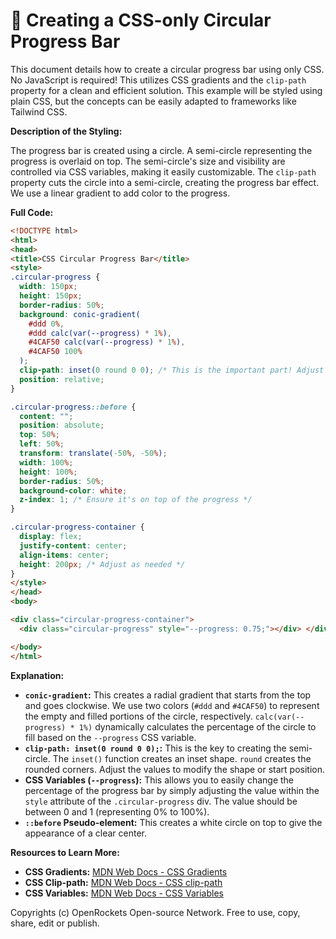 # 🐞 Creating a CSS-only Circular Progress Bar


This document details how to create a circular progress bar using only CSS.  No JavaScript is required! This utilizes CSS gradients and the `clip-path` property for a clean and efficient solution.  This example will be styled using plain CSS, but the concepts can be easily adapted to frameworks like Tailwind CSS.

**Description of the Styling:**

The progress bar is created using a circle. A semi-circle representing the progress is overlaid on top.  The semi-circle's size and visibility are controlled via CSS variables, making it easily customizable. The `clip-path` property cuts the circle into a semi-circle, creating the progress bar effect.  We use a linear gradient to add color to the progress.


**Full Code:**

```html
<!DOCTYPE html>
<html>
<head>
<title>CSS Circular Progress Bar</title>
<style>
.circular-progress {
  width: 150px;
  height: 150px;
  border-radius: 50%;
  background: conic-gradient(
    #ddd 0%,
    #ddd calc(var(--progress) * 1%),
    #4CAF50 calc(var(--progress) * 1%),
    #4CAF50 100%
  );
  clip-path: inset(0 round 0 0); /* This is the important part! Adjust 0 for the inset amount */
  position: relative;
}

.circular-progress::before {
  content: "";
  position: absolute;
  top: 50%;
  left: 50%;
  transform: translate(-50%, -50%);
  width: 100%;
  height: 100%;
  border-radius: 50%;
  background-color: white;
  z-index: 1; /* Ensure it's on top of the progress */
}

.circular-progress-container {
  display: flex;
  justify-content: center;
  align-items: center;
  height: 200px; /* Adjust as needed */
}
</style>
</head>
<body>

<div class="circular-progress-container">
  <div class="circular-progress" style="--progress: 0.75;"></div> </div>

</body>
</html>
```

**Explanation:**

* **`conic-gradient`:** This creates a radial gradient that starts from the top and goes clockwise.  We use two colors (`#ddd` and `#4CAF50`) to represent the empty and filled portions of the circle, respectively.  `calc(var(--progress) * 1%)` dynamically calculates the percentage of the circle to fill based on the `--progress` CSS variable.
* **`clip-path: inset(0 round 0 0);`:** This is the key to creating the semi-circle.  The `inset()` function creates an inset shape. `round` creates the rounded corners. Adjust the values to modify the shape or start position.
* **CSS Variables (`--progress`):** This allows you to easily change the percentage of the progress bar by simply adjusting the value within the `style` attribute of the `.circular-progress` div.  The value should be between 0 and 1 (representing 0% to 100%).
* **`::before` Pseudo-element:** This creates a white circle on top to give the appearance of a clear center.

**Resources to Learn More:**

* **CSS Gradients:** [MDN Web Docs - CSS Gradients](https://developer.mozilla.org/en-US/docs/Web/CSS/linear-gradient)
* **CSS Clip-path:** [MDN Web Docs - CSS clip-path](https://developer.mozilla.org/en-US/docs/Web/CSS/clip-path)
* **CSS Variables:** [MDN Web Docs - CSS Variables](https://developer.mozilla.org/en-US/docs/Web/CSS/Using_CSS_custom_properties)


Copyrights (c) OpenRockets Open-source Network. Free to use, copy, share, edit or publish.

